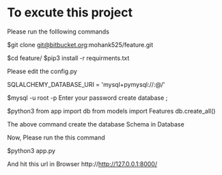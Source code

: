 # To excute this project

Please run the folllowing commands

$git clone git@bitbucket.org:mohank525/feature.git

$cd feature/
$pip3 install -r requirments.txt

Please edit the config.py

SQLALCHEMY_DATABASE_URI = 'mysql+pymysql://<username>:<passowrd>@<host>/<db name>' 

$mysql -u root -p
Enter your password
create database <db name>;


$python3
from app import db
from models import Features
db.create_all()

The above command create the database Schema in Database

Now, Please run the this command

$python3 app.py 

And hit this url in Browser http://http://127.0.0.1:8000/
